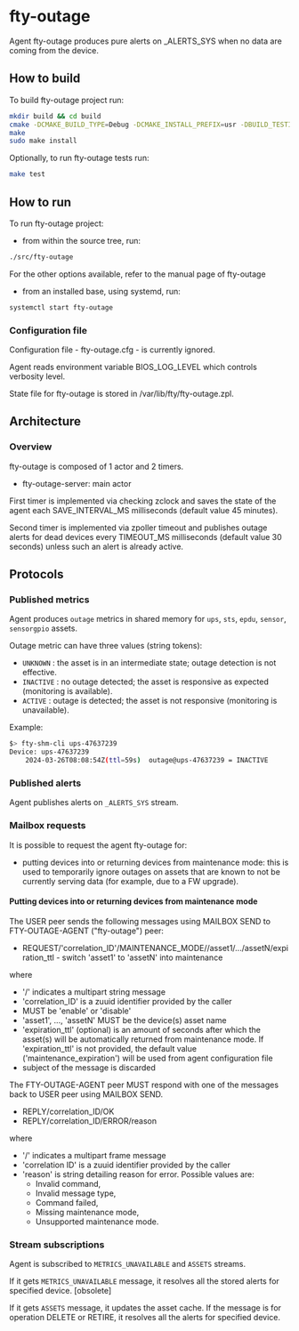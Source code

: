 # fty-outage

Agent fty-outage produces pure alerts on \_ALERTS\_SYS when no data are coming from the device.

## How to build

To build fty-outage project run:

```bash
mkdir build && cd build
cmake -DCMAKE_BUILD_TYPE=Debug -DCMAKE_INSTALL_PREFIX=usr -DBUILD_TESTING=On ..
make
sudo make install
```

Optionally, to run fty-outage tests run:

```bash
make test
```

## How to run

To run fty-outage project:

* from within the source tree, run:

```bash
./src/fty-outage
```

For the other options available, refer to the manual page of fty-outage

* from an installed base, using systemd, run:

```bash
systemctl start fty-outage
```

### Configuration file

Configuration file - fty-outage.cfg - is currently ignored.

Agent reads environment variable BIOS\_LOG\_LEVEL which controls verbosity level.

State file for fty-outage is stored in /var/lib/fty/fty-outage.zpl.

## Architecture

### Overview

fty-outage is composed of 1 actor and 2 timers.

* fty-outage-server: main actor

First timer is implemented via checking zclock and saves the state of the agent each SAVE\_INTERVAL\_MS milliseconds (default value 45 minutes).

Second timer is implemented via zpoller timeout and publishes outage alerts for dead devices every TIMEOUT\_MS milliseconds (default value 30 seconds) unless such an alert is already active.

## Protocols

### Published metrics

Agent produces `outage` metrics in shared memory for `ups`, `sts`, `epdu`, `sensor`, `sensorgpio` assets.

Outage metric can have three values (string tokens):
* `UNKNOWN` : the asset is in an intermediate state; outage detection is not effective.
* `INACTIVE` : no outage detected; the asset is responsive as expected (monitoring is available).
* `ACTIVE` : outage is detected; the asset is not responsive (monitoring is unavailable).

Example:

```bash
$> fty-shm-cli ups-47637239
Device: ups-47637239
	2024-03-26T08:08:54Z(ttl=59s)  outage@ups-47637239 = INACTIVE
```

### Published alerts

Agent publishes alerts on `_ALERTS_SYS` stream.

### Mailbox requests

It is possible to request the agent fty-outage for:

* putting devices into or returning devices from maintenance mode: this is used
to temporarily ignore outages on assets that are known to not be currently
serving data (for example, due to a FW upgrade).

#### Putting devices into or returning devices from maintenance mode

The USER peer sends the following messages using MAILBOX SEND to
FTY-OUTAGE-AGENT ("fty-outage") peer:

* REQUEST/'correlation\_ID'/MAINTENANCE_MODE/<mode>/asset1/.../assetN/expiration_ttl - switch 'asset1' to 'assetN' into maintenance

where
* '/' indicates a multipart string message
* 'correlation\_ID' is a zuuid identifier provided by the caller
* <mode> MUST be 'enable' or 'disable'
* 'asset1', ..., 'assetN' MUST be the device(s) asset name
* 'expiration_ttl' (optional) is an amount of seconds after which the asset(s)
will be automatically returned from maintenance mode. If 'expiration_ttl' is not
provided, the default value ('maintenance_expiration') will be used from agent
configuration file
* subject of the message is discarded

The FTY-OUTAGE-AGENT peer MUST respond with one of the messages back to USER
peer using MAILBOX SEND.

* REPLY/correlation\_ID/OK
* REPLY/correlation\_ID/ERROR/reason

where
* '/' indicates a multipart frame message
* 'correlation ID' is a zuuid identifier provided by the caller
* 'reason' is string detailing reason for error. Possible values are:
  * Invalid command,
  * Invalid message type,
  * Command failed,
  * Missing maintenance mode,
  * Unsupported maintenance mode.

### Stream subscriptions

Agent is subscribed to `METRICS_UNAVAILABLE` and `ASSETS` streams.

If it gets `METRICS_UNAVAILABLE` message, it resolves all the stored alerts for specified device. [obsolete]

If it gets `ASSETS` message, it updates the asset cache. If the message is for operation DELETE or RETIRE, it resolves all the alerts for specified device.

